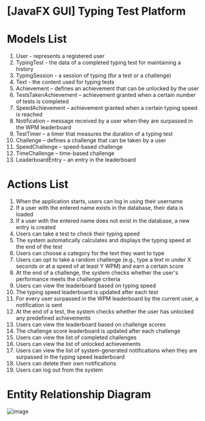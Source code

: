 # [JavaFX GUI] Typing Test Platform

# Models List

1. User - represents a registered user
2. TypingTest - the data of a completed typing test for maintaining a history
3. TypingSession - a session of typing (for a test or a challenge)
4. Text - the content used for typing tests
5. Achievement – defines an achievement that can be unlocked by the user
6. TestsTakenAchievement – achievement granted when a certain number of tests is completed
7. SpeedAchievement – achievement granted when a certain typing speed is reached
8. Notification – message received by a user when they are surpassed in the WPM leaderboard
9. TestTimer – a timer that measures the duration of a typing test
10. Challenge – defines a challenge that can be taken by a user
11. SpeedChallenge – speed-based challenge
12. TimeChallenge – time-based challenge
13. LeaderboardEntry – an entry in the leaderboard

# Actions List

1. When the application starts, users can log in using their username
2. If a user with the entered name exists in the database, their data is loaded
3. If a user with the entered name does not exist in the database, a new entry is created
4. Users can take a test to check their typing speed
5. The system automatically calculates and displays the typing speed at the end of the test
6. Users can choose a category for the text they want to type
7. Users can opt to take a random challenge (e.g., type a text in under X seconds or at a speed of at least Y WPM) and earn a certain score
8. At the end of a challenge, the system checks whether the user's performance meets the challenge criteria
9. Users can view the leaderboard based on typing speed
10. The typing speed leaderboard is updated after each test
11. For every user surpassed in the WPM leaderboard by the current user, a notification is sent
12. At the end of a test, the system checks whether the user has unlocked any predefined achievements
13. Users can view the leaderboard based on challenge scores
14. The challenge score leaderboard is updated after each challenge
15. Users can view the list of completed challenges
16. Users can view the list of unlocked achievements
17. Users can view the list of system-generated notifications when they are surpassed in the typing speed leaderboard
18. Users can delete their own notifications
19. Users can log out from the system

# Entity Relationship Diagram

![image](https://github.com/user-attachments/assets/b5a7e586-c696-4967-8f5c-5c08177ccf0a)

